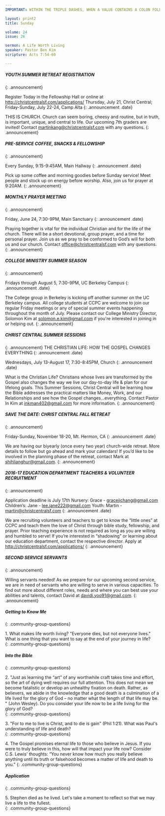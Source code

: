 ```yaml
--- 
IMPORTANT: WITHIN THE TRIPLE DASHES, WHEN A VALUE CONTAINS A COLON FOLLOWED BY A SPACE, YOU MUST USE &#58; INSTEAD OF THE COLON

layout: print2
title: Sunday

volume: 24
issue: 26

sermon: A Life Worth Living
speaker: Pastor Ben Kim
scripture: Acts 7:54-60

---
```


##### YOUTH SUMMER RETREAT REGISTRATION
{: .announcement}

Register Today in the Fellowship Hall or online at http://christcentralsf.com/applications/
Thursday, July 21, Christ Central; Friday-Sunday, July 22-24, Camp Alta
{: .announcement .date}

THIS IS CHURCH. Church can seem boring, cheesy and routine, but in truth, is important, unique, and central to life. Our upcoming 7th graders are invited! Contact martinkang@christcentralsf.com with any questions.
{: .announcement}

##### PRE-SERVICE COFFEE, SNACKS & FELLOWSHIP
{: .announcement}

Every Sunday, 9:15-9:45AM, Main Hallway
{: .announcement .date}

Pick up some coffee and morning goodies before Sunday service! Meet people and stock up on energy before worship. Also, join us for prayer at 9:20AM.
{: .announcement}

##### MONTHLY PRAYER MEETING
{: .announcement}

Friday, June 24, 7:30-9PM, Main Sanctuary
{: .announcement .date}

Praying together is vital for the individual Christian and for the life of the church. There will be a short devotional, group prayer, and a time for personal prayer. Join us as we pray to be conformed to God’s will for both us and our church. Contact office@christcentralsf.com with any questions. 
{: .announcement}

##### COLLEGE MINISTRY SUMMER SEASON
{: .announcement}

Fridays through August 5, 7:30-9PM, UC Berkeley Campus
{: .announcement .date}

The College group in Berkeley is kicking off another summer on the UC Berkeley campus. All college students at CCPC are welcome to join our regular Friday meetings or any of special summer events happening throughout the month of July. Please contact our College Ministry Director, Solomon Kim at solomon.e.kim@gmail.com if you're interested in joining in or helping out.
{: .announcement}

##### CHRIST CENTRAL SUMMER SESSIONS
{: .announcement}
THE CHRISTIAN LIFE: HOW THE GOSPEL CHANGES EVERYTHING
{: .announcement .date}

Wednesdays, July 13-August 17, 7:30-8:45PM, Church
{: .announcement .date}

What is the Christian Life? Christians whose lives are transformed by the Gospel also changes the way we live our day-to-day life & plan for our lifelong goals. This Summer Sessions, Christ Central will be learning how the Bible addresses the practical matters like Money, Work, and our Relationships and see how the Gospel changes…everything. Contact Pastor In Kim at inkman402@gmail.com for more information.
{: .announcement}

##### SAVE THE DATE: CHRIST CENTRAL FALL RETREAT
{: .announcement}

Friday-Sunday, November 18-20, Mt. Hermon, CA
{: .announcement .date}

We are having our biyearly (once every two year) church-wide retreat. More details to follow but go ahead and mark your calendars! If you’d like to be involved in the planning phase of the retreat, contact Mark at shihlianghur@gmail.com.
{: .announcement}

##### 2016-17 EDUCATION DEPARTMENT TEACHERS & VOLUNTEER RECRUITMENT
{: .announcement}

Application deadline is July 17th
Nursery: Grace - gracejichang@gmail.com
Children’s: Jane - lee.jane222@gmail.com
Youth: Martin - martin@christcentralsf.com
{: .announcement .date}

We are recruiting volunteers and teachers to get to know the “little ones” at CCPC and teach them the love of Christ through bible study, fellowship, and prayer. Prior teaching experience is not required as long as you are willing and humbled to serve!  If you’re interested in “shadowing” or learning about our education department, contact the respective director. Apply at http://christcentralsf.com/applications/ 
{: .announcement} 

##### SECOND SERVICE SERVANTS
{: .announcement}

Willing servants needed! As we prepare for our upcoming second service, we are in need of servants who are willing to serve in various capacities. To find out more about different roles, needs and where you can best use your abilities and talents, contact David at davidj.yoo91@gmail.com.
{: .announcement}

##### Getting to Know Me
{: .community-group-questions}

1\.  What makes life worth living?  "Everyone dies, but not everyone lives."  What is one thing that you want to say at the end of your journey in life?  
{: .community-group-questions}

##### Into the Bible
{: .community-group-questions}

2\.  "Just as learning the “art” of any worthwhile craft takes time and effort, so the art of dying well requires our full attention. This does not mean we become fatalistic or develop an unhealthy fixation on death.  Rather, as believers, we abide in the knowledge that a good death is a culmination of a life lived for the glory of God – no matter what the length of that life may be. " (John Wesley).  Do you consider your life now to be a life living for the glory of God?  
{: .community-group-questions}

3\.  "For to me to live is Christ, and to die is gain" (Phil 1:21).  What was Paul's understanding of life and death?   
{: .community-group-questions}

4\.  The Gospel promises eternal life to those who believe in Jesus.  If you were to truly believe in this, how will that impact your life now?   Consider C.S. Lewis' thoughts: “You never know how much you really believe anything until its truth or falsehood becomes a matter of life and death to you."
{: .community-group-questions}

##### Application
{: .community-group-questions}

5\.  Stephen died as he lived.  Let's take a moment to reflect so that we may live a life to the fullest.  
{: .community-group-questions}